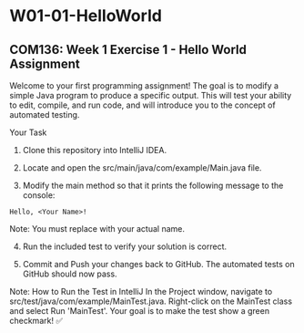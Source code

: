# W01-01-HelloWorld

<!-- ====================================================== -->

## COM136: Week 1 Exercise 1 - Hello World Assignment

Welcome to your first programming assignment! The goal is to modify a simple Java program to produce a specific output. This will test your ability to edit, compile, and run code, and will introduce you to the concept of automated testing.

Your Task

1. Clone this repository into IntelliJ IDEA.

2. Locate and open the src/main/java/com/example/Main.java file.

3. Modify the main method so that it prints the following message to the console:

`Hello, <Your Name>!`

Note: You must replace <Your Name> with your actual name.

4. Run the included test to verify your solution is correct.

5. Commit and Push your changes back to GitHub. The automated tests on GitHub should now pass.

Note: How to Run the Test in IntelliJ
In the Project window, navigate to src/test/java/com/example/MainTest.java. Right-click on the MainTest class and select Run 'MainTest'. Your goal is to make the test show a green checkmark! ✅

